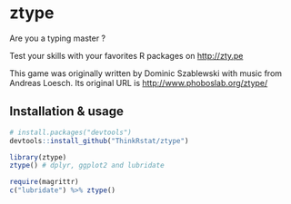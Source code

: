 # ztype

Are you a typing master ? 

Test your skills with your favorites R packages on
<http://zty.pe>


This game was originally written by Dominic Szablewski with music from Andreas Loesch. Its original URL is
<http://www.phoboslab.org/ztype/>


## Installation & usage

```R
# install.packages("devtools")
devtools::install_github("ThinkRstat/ztype")

library(ztype)
ztype() # dplyr, ggplot2 and lubridate

require(magrittr)
c("lubridate") %>% ztype()


```



